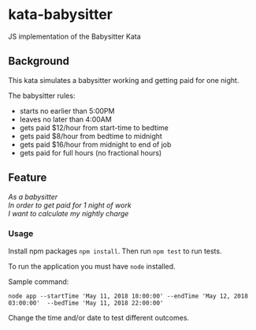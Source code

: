 # kata-babysitter
JS implementation of the Babysitter Kata

## Background
This kata simulates a babysitter working and getting paid for one night.

The babysitter rules:

- starts no earlier than 5:00PM
- leaves no later than 4:00AM
- gets paid $12/hour from start-time to bedtime
- gets paid $8/hour from bedtime to midnight
- gets paid $16/hour from midnight to end of job
- gets paid for full hours (no fractional hours)

## Feature
*As a babysitter<br>
In order to get paid for 1 night of work<br>
I want to calculate my nightly charge<br>*

### Usage
Install npm packages `npm install`. Then run `npm test` to run tests.

To run the application you must have `node` installed.

Sample command:

`node app --startTime 'May 11, 2018 18:00:00' --endTime 'May 12, 2018 03:00:00'  --bedTime 'May 11, 2018 22:00:00'`

Change the time and/or date to test different outcomes.